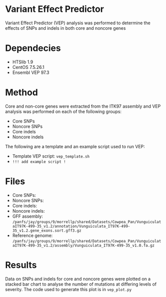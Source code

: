 # Variant Effect Predictor 

Variant Effect Predictor (VEP) analysis was performed to determine the effects of SNPs and indels in both core and noncore genes
    
   
# Dependecies
- HTSlib 1.9
- CentOS 7.5.26.1
- Ensembl VEP 97.3
   
     
# Method     
Core and non-core genes were extracted from the ITK97 assembly and VEP analysis was performed on each of the following groups:     
- Core SNPs   
- Noncore SNPs  
- Core indels   
- Noncore indels   

The following are a template and an example script used to run VEP:   
- Template VEP script: `vep_template.sh` 
-  `!!! add example script !`
       
       
# Files 
- Core SNPs: 
- Noncore SNPs: 
- Core indels:   
- Noncore indels:
- GFF assembly: `/panfs/jay/groups/9/morrellp/shared/Datasets/Cowpea_Pan/VunguiculataIT97K-499-35_v1.2/annotation/Vunguiculata_IT97K-499-35_v1.2.gene_exons.sort.gff3.gz`
- Reference genome: `/panfs/jay/groups/9/morrellp/shared/Datasets/Cowpea_Pan/VunguiculataIT97K-499-35_v1.2/assembly/Vunguiculata_IT97K-499-35_v1.0.fa.gz`
     
     
# Results    
Data on SNPs and indels for core and noncore genes were plotted on a stacked bar chart to analyse the number of mutations at differing levels of severity. The code used to generate this plot is in `vep_plot.py`


